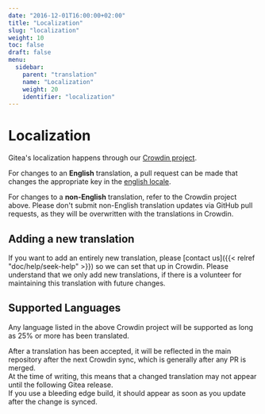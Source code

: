 ```yaml
---
date: "2016-12-01T16:00:00+02:00"
title: "Localization"
slug: "localization"
weight: 10
toc: false
draft: false
menu:
  sidebar:
    parent: "translation"
    name: "Localization"
    weight: 20
    identifier: "localization"
---
```


# Localization

Gitea's localization happens through our [Crowdin project](https://crowdin.com/project/gitea).

For changes to an **English** translation, a pull request can be made that changes the appropriate key in
the [english locale](https://github.com/go-gitea/gitea/blob/master/options/locale/locale_en-US.ini).

For changes to a **non-English** translation, refer to the Crowdin project above.
Please don't submit non-English translation updates via GitHub pull requests, as they will be overwritten with the translations in Crowdin.

## Adding a new translation

If you want to add an entirely new translation, please [contact us]({{< relref "doc/help/seek-help" >}}) so we can set that up in Crowdin.
Please understand that we only add new translations, if there is a volunteer for maintaining this translation with future changes.

## Supported Languages

Any language listed in the above Crowdin project will be supported as long as 25% or more has been translated.

After a translation has been accepted, it will be reflected in the main repository after the next Crowdin sync, which is generally after any PR is merged.  
At the time of writing, this means that a changed translation may not appear until the following Gitea release.  
If you use a bleeding edge build, it should appear as soon as you update after the change is synced.
